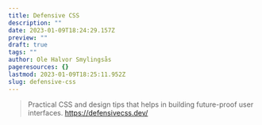 ```yaml
---
title: Defensive CSS
description: ""
date: 2023-01-09T18:24:29.157Z
preview: ""
draft: true
tags: ""
author: Ole Halvor Smylingsås
pageresources: {}
lastmod: 2023-01-09T18:25:11.952Z
slug: defensive-css
---
```

> Practical CSS and design tips that helps in building future-proof user interfaces.
https://defensivecss.dev/
